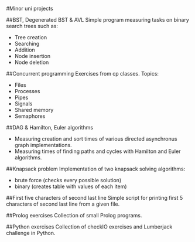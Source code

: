 #Minor uni projects

##BST, Degenerated BST & AVL
Simple program measuring tasks on binary search trees such as:
- Tree creation 
- Searching
- Addition
- Node insertion
- Node deletion

##Concurrent programming
Exercises from cp classes. Topics:
- Files
- Processes
- Pipes
- Signals
- Shared memory
- Semaphores

##DAG & Hamilton, Euler algorithms
- Measuring creation and sort times of various directed asynchronus graph implementations.
- Measuring times of finding paths and cycles with Hamilton and Euler algorithms. 

##Knapsack problem
Implementation of two knapsack solving algorithms:
- brute force (checks every possible solution)
- binary (creates table with values of each item)


##First five characters of second last line 
Simple script for printing first 5 characters of second last line from a given file.

##Prolog exercises
Collection of small Prolog programs.

##Python exercises
Collection of checkIO exercises and Lumberjack challenge in Python.